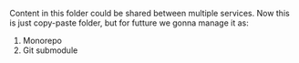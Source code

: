Content in this folder could be shared between multiple services.
Now this is just copy-paste folder, but for futture we gonna manage it as:

1. Monorepo
2. Git submodule
